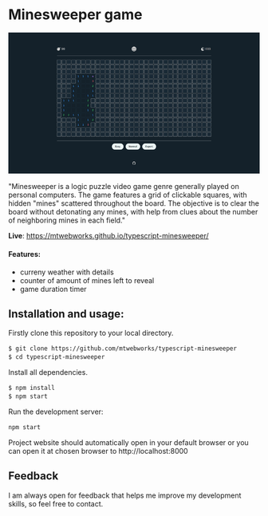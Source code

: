 
# Minesweeper game
<img src="https://raw.githubusercontent.com/mtwebworks/typescript-minesweeper/main/screenshot/screenshot.png" width="800">

"Minesweeper is a logic puzzle video game genre generally played on personal computers. The game features a grid of clickable squares, with hidden "mines" scattered throughout the board. The objective is to clear the board without detonating any mines, with help from clues about the number of neighboring mines in each field."

**Live**: https://mtwebworks.github.io/typescript-minesweeper/

#### Features: 
- curreny weather with details
- counter of amount of mines left to reveal 
- game duration timer

## Installation and usage: 
Firstly clone this repository to your local directory.
```sh
$ git clone https://github.com/mtwebworks/typescript-minesweeper
$ cd typescript-minesweeper
```
Install all dependencies.
```sh
$ npm install
$ npm start
```
Run the development server: 
```sh
npm start
```
Project website should automatically open in your default browser or you can open it at chosen browser to http://localhost:8000

## Feedback
I am always open for feedback that helps me improve my development skills, so feel free to contact.